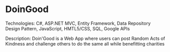 # DoinGood
Technologies: C#, ASP.NET MVC, Entity Framework, Data Repository
Design Pattern, JavaScript, HMTL5/CSS, SQL, Google APIs

Description: Doin'Good is a Web App where users can post Random Acts
of Kindness and challenge others to do the same all while benefitting
charities
